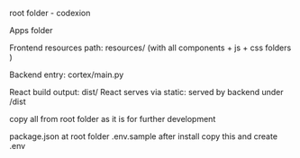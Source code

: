 root folder - codexion

Apps folder

Frontend resources path: resources/ (with all components + js + css folders )

Backend entry: cortex/main.py

React build output: dist/
React serves via static: served by backend under /dist 

copy all from root folder as it is  for further development

package.json at root folder
.env.sample after install copy this and create .env